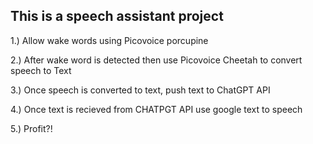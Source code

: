 ## This is a speech assistant project

1.) Allow wake words using Picovoice porcupine

2.) After wake word is detected then use Picovoice Cheetah to convert speech to Text

3.) Once speech is converted to text, push text to ChatGPT API

4.) Once text is recieved from CHATPGT API use google text to speech

5.) Profit?!